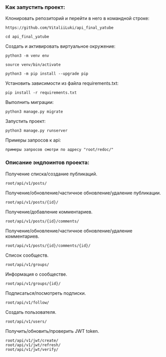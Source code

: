### Как запустить проект:

Клонировать репозиторий и перейти в него в командной строке:

```
https://github.com/VitaliiLuki/api_final_yatube
```

```
cd api_final_yatube
```

Cоздать и активировать виртуальное окружение:

```
python3 -m venv env
```

```
source venv/bin/activate
```

```
python3 -m pip install --upgrade pip
```

Установить зависимости из файла requirements.txt:

```
pip install -r requirements.txt
```

Выполнить миграции:

```
python3 manage.py migrate
```

Запустить проект:

```
python3 manage.py runserver
```


Примеры запросов к api:

```
примеры запросов смотри по адресу "root/redoc/"
```

### Описание эндпоинтов проекта:

Получение списка/создание публикаций.
```
root/api/v1/posts/
```
Получение/обновление/частичное обновление/удаление публикации.
```
root/api/v1/posts/{id}/
```
Получение/добавление комментариев.
```
root/api/v1/posts/{id}/comments/
```
Получение/обновление/частичное обновление/удаление комментариев.
```
root/api/v1/posts/{id}/comments/{id}/
```
Cписок сообществ.
```
root/api/v1/groups/
```
Информация о сообществе.
```
root/api/v1/groups/{id}/
```
Подписаться/посмотреть подписки.
```
root/api/v1/follow/
```
Создать пользователя.
```
root/api/v1/users/
```
Получить/обновить/проверить JWT token.
```
root/api/v1/jwt/create/
root/api/v1/jwt/refresh/
root/api/v1/jwt/verify/
```
